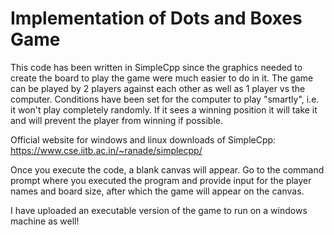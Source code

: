 # Implementation of Dots and Boxes Game
This code has been written in SimpleCpp since the graphics needed to create the board to play the game were much easier to do in it.
The game can be played by 2 players against each other as well as 1 player vs the computer. Conditions have been set for the computer to play "smartly", i.e. it won't play completely randomly. If it sees a winning position it will take it and will prevent the player from winning if possible.

Official website for windows and linux downloads of SimpleCpp: https://www.cse.iitb.ac.in/~ranade/simplecpp/

Once you execute the code, a blank canvas will appear. Go to the command prompt where you executed the program and provide input for the player names and board size, after which the game will appear on the canvas.

I have uploaded an executable version of the game to run on a windows machine as well!
